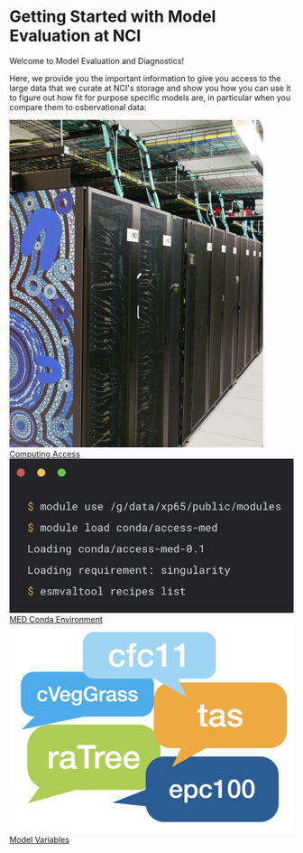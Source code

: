 # Getting Started with Model Evaluation at NCI

Welcome to Model Evaluation and Diagnostics!

Here, we provide you the important information to give you access to the large data that we curate at NCI's storage and show you how you can use it to figure out how fit for purpose specific models are, in particular when you compare them to osbervational data:

<div class="card-container">
    <a href="./access_to_gadi_at_nci" class="squared-card default-text-color">
        <div class="squared-card-image-container">
            <img src="../../assets/model_evaluation/Gadi-19-2.jpg" alt="Computing Access"></img>
        </div>
        <div class="squared-card-text-container bold">Computing Access</div>
    </a>
    <a href="./model_evaluation_getting_started" class="squared-card default-text-color">
        <div class="squared-card-image-container">
            <img src="../../assets/model_evaluation/model_evaluation_conda.png" alt="MED Conda Environment"></img>
        </div>
        <div class="squared-card-text-container bold">MED Conda Environment</div>
    </a>
    <a href="./model_variables" class="squared-card default-text-color">
        <div class="squared-card-image-container">
            <img src="../../assets/model_evaluation/model_evaluation_variables.png" alt="Model Variables"></img>
        </div>
        <div class="squared-card-text-container bold">Model Variables</div>
    </a>
</div>